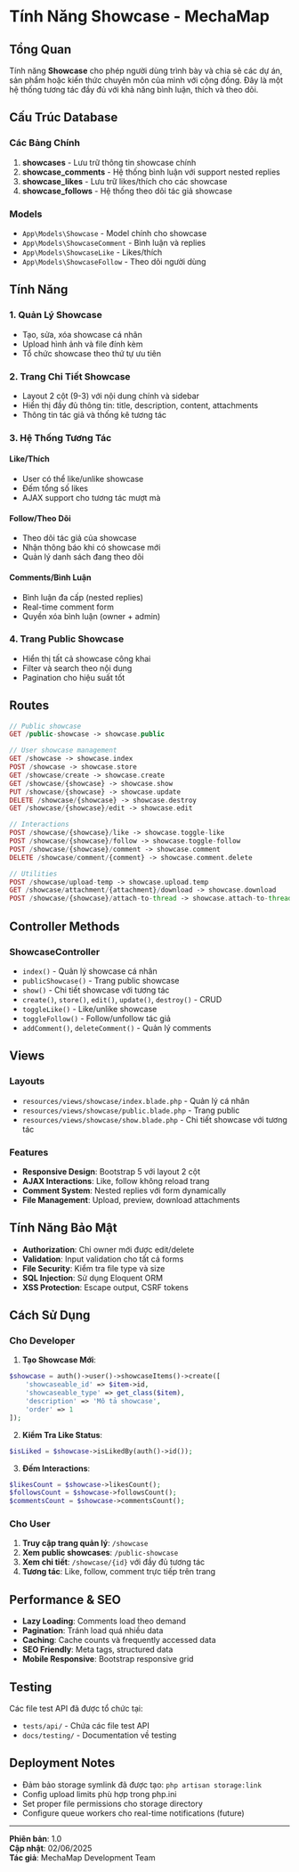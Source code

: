 # Tính Năng Showcase - MechaMap

## Tổng Quan

Tính năng **Showcase** cho phép người dùng trình bày và chia sẻ các dự án, sản phẩm hoặc kiến thức chuyên môn của mình với cộng đồng. Đây là một hệ thống tương tác đầy đủ với khả năng bình luận, thích và theo dõi.

## Cấu Trúc Database

### Các Bảng Chính

1. **showcases** - Lưu trữ thông tin showcase chính
2. **showcase_comments** - Hệ thống bình luận với support nested replies
3. **showcase_likes** - Lưu trữ likes/thích cho các showcase
4. **showcase_follows** - Hệ thống theo dõi tác giả showcase

### Models

- `App\Models\Showcase` - Model chính cho showcase
- `App\Models\ShowcaseComment` - Bình luận và replies
- `App\Models\ShowcaseLike` - Likes/thích
- `App\Models\ShowcaseFollow` - Theo dõi người dùng

## Tính Năng

### 1. Quản Lý Showcase
- Tạo, sửa, xóa showcase cá nhân
- Upload hình ảnh và file đính kèm
- Tổ chức showcase theo thứ tự ưu tiên

### 2. Trang Chi Tiết Showcase
- Layout 2 cột (9-3) với nội dung chính và sidebar
- Hiển thị đầy đủ thông tin: title, description, content, attachments
- Thông tin tác giả và thống kê tương tác

### 3. Hệ Thống Tương Tác

#### Like/Thích
- User có thể like/unlike showcase
- Đếm tổng số likes
- AJAX support cho tương tác mượt mà

#### Follow/Theo Dõi
- Theo dõi tác giả của showcase
- Nhận thông báo khi có showcase mới
- Quản lý danh sách đang theo dõi

#### Comments/Bình Luận
- Bình luận đa cấp (nested replies)
- Real-time comment form
- Quyền xóa bình luận (owner + admin)

### 4. Trang Public Showcase
- Hiển thị tất cả showcase công khai
- Filter và search theo nội dung
- Pagination cho hiệu suất tốt

## Routes

```php
// Public showcase
GET /public-showcase -> showcase.public

// User showcase management  
GET /showcase -> showcase.index
POST /showcase -> showcase.store
GET /showcase/create -> showcase.create
GET /showcase/{showcase} -> showcase.show
PUT /showcase/{showcase} -> showcase.update
DELETE /showcase/{showcase} -> showcase.destroy
GET /showcase/{showcase}/edit -> showcase.edit

// Interactions
POST /showcase/{showcase}/like -> showcase.toggle-like
POST /showcase/{showcase}/follow -> showcase.toggle-follow
POST /showcase/{showcase}/comment -> showcase.comment
DELETE /showcase/comment/{comment} -> showcase.comment.delete

// Utilities
POST /showcase/upload-temp -> showcase.upload.temp
GET /showcase/attachment/{attachment}/download -> showcase.download
POST /showcase/{showcase}/attach-to-thread -> showcase.attach-to-thread
```

## Controller Methods

### ShowcaseController

- `index()` - Quản lý showcase cá nhân
- `publicShowcase()` - Trang public showcase
- `show()` - Chi tiết showcase với tương tác
- `create()`, `store()`, `edit()`, `update()`, `destroy()` - CRUD
- `toggleLike()` - Like/unlike showcase
- `toggleFollow()` - Follow/unfollow tác giả
- `addComment()`, `deleteComment()` - Quản lý comments

## Views

### Layouts
- `resources/views/showcase/index.blade.php` - Quản lý cá nhân
- `resources/views/showcase/public.blade.php` - Trang public
- `resources/views/showcase/show.blade.php` - Chi tiết showcase với tương tác

### Features
- **Responsive Design**: Bootstrap 5 với layout 2 cột
- **AJAX Interactions**: Like, follow không reload trang
- **Comment System**: Nested replies với form dynamically
- **File Management**: Upload, preview, download attachments

## Tính Năng Bảo Mật

- **Authorization**: Chỉ owner mới được edit/delete
- **Validation**: Input validation cho tất cả forms
- **File Security**: Kiểm tra file type và size
- **SQL Injection**: Sử dụng Eloquent ORM
- **XSS Protection**: Escape output, CSRF tokens

## Cách Sử Dụng

### Cho Developer

1. **Tạo Showcase Mới**:
```php
$showcase = auth()->user()->showcaseItems()->create([
    'showcaseable_id' => $item->id,
    'showcaseable_type' => get_class($item),
    'description' => 'Mô tả showcase',
    'order' => 1
]);
```

2. **Kiểm Tra Like Status**:
```php
$isLiked = $showcase->isLikedBy(auth()->id());
```

3. **Đếm Interactions**:
```php
$likesCount = $showcase->likesCount();
$followsCount = $showcase->followsCount();
$commentsCount = $showcase->commentsCount();
```

### Cho User

1. **Truy cập trang quản lý**: `/showcase`
2. **Xem public showcases**: `/public-showcase`  
3. **Xem chi tiết**: `/showcase/{id}` với đầy đủ tương tác
4. **Tương tác**: Like, follow, comment trực tiếp trên trang

## Performance & SEO

- **Lazy Loading**: Comments load theo demand
- **Pagination**: Tránh load quá nhiều data
- **Caching**: Cache counts và frequently accessed data
- **SEO Friendly**: Meta tags, structured data
- **Mobile Responsive**: Bootstrap responsive grid

## Testing

Các file test API đã được tổ chức tại:
- `tests/api/` - Chứa các file test API
- `docs/testing/` - Documentation về testing

## Deployment Notes

- Đảm bảo storage symlink đã được tạo: `php artisan storage:link`
- Config upload limits phù hợp trong php.ini
- Set proper file permissions cho storage directory
- Configure queue workers cho real-time notifications (future)

---

**Phiên bản**: 1.0  
**Cập nhật**: 02/06/2025  
**Tác giả**: MechaMap Development Team
